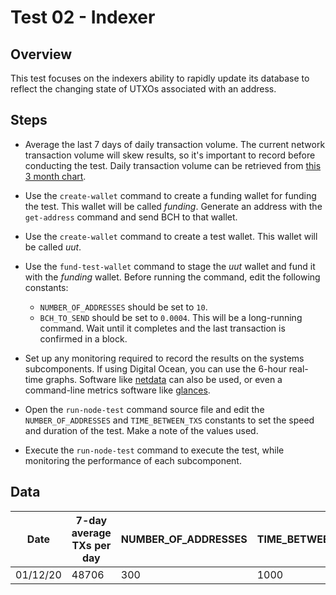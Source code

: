 # Test 02 - Indexer

## Overview
This test focuses on the indexers ability to rapidly update its database to reflect the changing state of UTXOs associated with an address.

## Steps

- Average the last 7 days of daily transaction volume. The current network transaction volume will skew results, so it's important to record before conducting the test. Daily transaction volume can be retrieved from [this 3 month chart](https://bitinfocharts.com/comparison/bitcoin%20cash-transactions.html#3m).

- Use the `create-wallet` command to create a funding wallet for funding the test. This wallet will be called *funding*. Generate an address with the `get-address` command and send BCH to that wallet.

- Use the `create-wallet` command to create a test wallet. This wallet will be called *uut*.

- Use the `fund-test-wallet` command to stage the *uut* wallet and fund it with the *funding* wallet. Before running the command, edit the following constants:
  - `NUMBER_OF_ADDRESSES` should be set to `10`.
  - `BCH_TO_SEND` should be set to `0.0004`.
This will be a long-running command. Wait until it completes and the last transaction is confirmed in a block.

- Set up any monitoring required to record the results on the systems subcomponents. If using Digital Ocean, you can use the 6-hour real-time graphs. Software like [netdata](https://github.com/netdata/netdata) can also be used, or even a command-line metrics software like [glances](https://nicolargo.github.io/glances/).

- Open the `run-node-test` command source file and edit the `NUMBER_OF_ADDRESSES` and `TIME_BETWEEN_TXS` constants to set the speed and duration of the test. Make a note of the values used.

- Execute the `run-node-test` command to execute the test, while monitoring the performance of each subcomponent.

## Data

| Date     | 7-day average TXs per day | NUMBER_OF_ADDRESSES | TIME_BETWEEN_TXS | Notes |
| -------- | ------------------------- | ------------------- | ---------------- | ----- |
| 01/12/20 | 48706                     | 300                 | 1000             |       |
